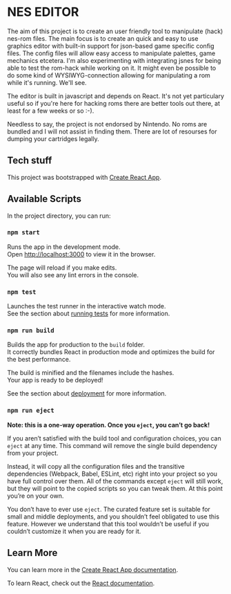 # NES EDITOR

The aim of this project is to create an user friendly tool to manipulate (hack) nes-rom files. The main focus is to create an quick and easy to use graphics editor with built-in support for json-based game specific config files. The config files will allow easy access to manipulate palettes, game mechanics etcetera. I'm also experimenting with integrating jsnes for being able to test the rom-hack while working on it. It might even be possible to do some kind of WYSIWYG-connection allowing for manipulating a rom while it's running. We'll see. 

The editor is built in javascript and depends on React. It's not yet particulary useful so if you're here for hacking roms there are better tools out there, at least for a few weeks or so :-).

Needless to say, the project is not endorsed by Nintendo. No roms are bundled and I will not assist in finding them. There are lot of resourses for dumping your cartridges legally.

## Tech stuff

This project was bootstrapped with [Create React App](https://github.com/facebook/create-react-app).

## Available Scripts

In the project directory, you can run:

### `npm start`

Runs the app in the development mode.<br>
Open [http://localhost:3000](http://localhost:3000) to view it in the browser.

The page will reload if you make edits.<br>
You will also see any lint errors in the console.

### `npm test`

Launches the test runner in the interactive watch mode.<br>
See the section about [running tests](https://facebook.github.io/create-react-app/docs/running-tests) for more information.

### `npm run build`

Builds the app for production to the `build` folder.<br>
It correctly bundles React in production mode and optimizes the build for the best performance.

The build is minified and the filenames include the hashes.<br>
Your app is ready to be deployed!

See the section about [deployment](https://facebook.github.io/create-react-app/docs/deployment) for more information.

### `npm run eject`

**Note: this is a one-way operation. Once you `eject`, you can’t go back!**

If you aren’t satisfied with the build tool and configuration choices, you can `eject` at any time. This command will remove the single build dependency from your project.

Instead, it will copy all the configuration files and the transitive dependencies (Webpack, Babel, ESLint, etc) right into your project so you have full control over them. All of the commands except `eject` will still work, but they will point to the copied scripts so you can tweak them. At this point you’re on your own.

You don’t have to ever use `eject`. The curated feature set is suitable for small and middle deployments, and you shouldn’t feel obligated to use this feature. However we understand that this tool wouldn’t be useful if you couldn’t customize it when you are ready for it.

## Learn More

You can learn more in the [Create React App documentation](https://facebook.github.io/create-react-app/docs/getting-started).

To learn React, check out the [React documentation](https://reactjs.org/).
